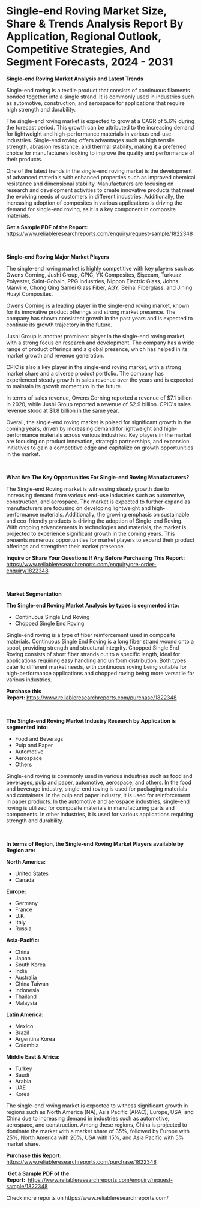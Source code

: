<p><h1>Single-end Roving Market Size, Share & Trends Analysis Report By Application, Regional Outlook, Competitive Strategies, And Segment Forecasts, 2024 - 2031</h1></p><p><strong>Single-end Roving Market Analysis and Latest Trends</strong></p>
<p><p>Single-end roving is a textile product that consists of continuous filaments bonded together into a single strand. It is commonly used in industries such as automotive, construction, and aerospace for applications that require high strength and durability. </p><p>The single-end roving market is expected to grow at a CAGR of 5.6% during the forecast period. This growth can be attributed to the increasing demand for lightweight and high-performance materials in various end-use industries. Single-end roving offers advantages such as high tensile strength, abrasion resistance, and thermal stability, making it a preferred choice for manufacturers looking to improve the quality and performance of their products. </p><p>One of the latest trends in the single-end roving market is the development of advanced materials with enhanced properties such as improved chemical resistance and dimensional stability. Manufacturers are focusing on research and development activities to create innovative products that meet the evolving needs of customers in different industries. Additionally, the increasing adoption of composites in various applications is driving the demand for single-end roving, as it is a key component in composite materials.</p></p>
<p><strong>Get a Sample PDF of the Report:&nbsp;</strong> <a href="https://www.reliableresearchreports.com/enquiry/request-sample/1822348">https://www.reliableresearchreports.com/enquiry/request-sample/1822348</a></p>
<p>&nbsp;</p>
<p><strong>Single-end Roving Major Market Players</strong></p>
<p><p>The single-end roving market is highly competitive with key players such as Owens Corning, Jushi Group, CPIC, YK Composites, Şişecam, Turkuaz Polyester, Saint-Gobain, PPG Industries, Nippon Electric Glass, Johns Manville, Chong Qing Sanlei Glass Fiber, AGY, Beihai Fiberglass, and Jining Huayi Composites. </p><p>Owens Corning is a leading player in the single-end roving market, known for its innovative product offerings and strong market presence. The company has shown consistent growth in the past years and is expected to continue its growth trajectory in the future.</p><p>Jushi Group is another prominent player in the single-end roving market, with a strong focus on research and development. The company has a wide range of product offerings and a global presence, which has helped in its market growth and revenue generation.</p><p>CPIC is also a key player in the single-end roving market, with a strong market share and a diverse product portfolio. The company has experienced steady growth in sales revenue over the years and is expected to maintain its growth momentum in the future.</p><p>In terms of sales revenue, Owens Corning reported a revenue of $7.1 billion in 2020, while Jushi Group reported a revenue of $2.9 billion. CPIC's sales revenue stood at $1.8 billion in the same year.</p><p>Overall, the single-end roving market is poised for significant growth in the coming years, driven by increasing demand for lightweight and high-performance materials across various industries. Key players in the market are focusing on product innovation, strategic partnerships, and expansion initiatives to gain a competitive edge and capitalize on growth opportunities in the market.</p></p>
<p>&nbsp;</p>
<p><strong>What Are The Key Opportunities For Single-end Roving Manufacturers?</strong></p>
<p><p>The Single-end Roving market is witnessing steady growth due to increasing demand from various end-use industries such as automotive, construction, and aerospace. The market is expected to further expand as manufacturers are focusing on developing lightweight and high-performance materials. Additionally, the growing emphasis on sustainable and eco-friendly products is driving the adoption of Single-end Roving. With ongoing advancements in technologies and materials, the market is projected to experience significant growth in the coming years. This presents numerous opportunities for market players to expand their product offerings and strengthen their market presence.</p></p>
<p><strong>Inquire or Share Your Questions If Any Before Purchasing This Report:</strong> <a href="https://www.reliableresearchreports.com/enquiry/pre-order-enquiry/1822348">https://www.reliableresearchreports.com/enquiry/pre-order-enquiry/1822348</a></p>
<p>&nbsp;</p>
<p><strong>Market Segmentation</strong></p>
<p><strong>The Single-end Roving Market Analysis by types is segmented into:</strong></p>
<p><ul><li>Continuous Single End Roving</li><li>Chopped Single End Roving</li></ul></p>
<p><p>Single-end roving is a type of fiber reinforcement used in composite materials. Continuous Single End Roving is a long fiber strand wound onto a spool, providing strength and structural integrity. Chopped Single End Roving consists of short fiber strands cut to a specific length, ideal for applications requiring easy handling and uniform distribution. Both types cater to different market needs, with continuous roving being suitable for high-performance applications and chopped roving being more versatile for various industries.</p></p>
<p><strong>Purchase this Report:&nbsp;</strong><a href="https://www.reliableresearchreports.com/purchase/1822348">https://www.reliableresearchreports.com/purchase/1822348</a></p>
<p>&nbsp;</p>
<p><strong>The Single-end Roving Market Industry Research by Application is segmented into:</strong></p>
<p><ul><li>Food and Beverags</li><li>Pulp and Paper</li><li>Automotive</li><li>Aerospace</li><li>Others</li></ul></p>
<p><p>Single-end roving is commonly used in various industries such as food and beverages, pulp and paper, automotive, aerospace, and others. In the food and beverage industry, single-end roving is used for packaging materials and containers. In the pulp and paper industry, it is used for reinforcement in paper products. In the automotive and aerospace industries, single-end roving is utilized for composite materials in manufacturing parts and components. In other industries, it is used for various applications requiring strength and durability.</p></p>
<p>&nbsp;</p>
<p><strong>In terms of Region, the Single-end Roving Market Players available by Region are:</strong></p>
<p>
    <p> <strong> North America: </strong>
        <ul>
            <li>United States</li>
            <li>Canada</li>
        </ul>
        </p> 
    <p> <strong> Europe: </strong>
        <ul>
            <li>Germany</li>
            <li>France</li>
            <li>U.K.</li>
            <li>Italy</li>
            <li>Russia</li>
        </ul>
        </p> 
    <p> <strong> Asia-Pacific: </strong>
        <ul>
            <li>China</li>
            <li>Japan</li>
            <li>South Korea</li>
            <li>India</li>
            <li>Australia</li>
            <li>China Taiwan</li>
            <li>Indonesia</li>
            <li>Thailand</li>
            <li>Malaysia</li>
        </ul>
        </p> 
    <p> <strong> Latin America: </strong>
        <ul>
            <li>Mexico</li>
            <li>Brazil</li>
            <li>Argentina Korea</li>
            <li>Colombia</li>
        </ul>
        </p> 
    <p> <strong> Middle East & Africa: </strong>
        <ul>
            <li>Turkey</li>
            <li>Saudi</li>
            <li>Arabia</li>
            <li>UAE</li>
            <li>Korea</li>
        </ul>
    </p>
    </p>
<p><p>The single-end roving market is expected to witness significant growth in regions such as North America (NA), Asia Pacific (APAC), Europe, USA, and China due to increasing demand in industries such as automotive, aerospace, and construction. Among these regions, China is projected to dominate the market with a market share of 35%, followed by Europe with 25%, North America with 20%, USA with 15%, and Asia Pacific with 5% market share.</p></p>
<p><strong>Purchase this Report: </strong><a href="https://www.reliableresearchreports.com/purchase/1822348">https://www.reliableresearchreports.com/purchase/1822348</a></p>
<p>&nbsp;<strong>Get a Sample PDF of the Report:&nbsp;&nbsp;</strong><a href="https://www.reliableresearchreports.com/enquiry/request-sample/1822348">https://www.reliableresearchreports.com/enquiry/request-sample/1822348</a></p>
<p><strong></strong></p>
<p>Check more reports on https://www.reliableresearchreports.com/</p>